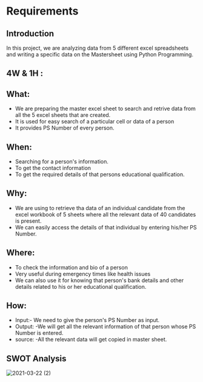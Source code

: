 # Requirements
## Introduction
In this project, we are analyzing data  from 5 different excel spreadsheets and writing a specific data on the Mastersheet using Python Programming.


## 4W & 1H : 
## What:
 *	We are preparing the master excel sheet to search and retrive data from all the 5 excel sheets that are created.
 *	It is used for easy search of a particular cell or data of a person
 *	It provides PS Number of every person.


## When:
*	Searching for a person's information.
*	To get the contact information
*	To get the required details of that persons educational qualification.

## Why:
* We are using to retrieve tha data of an individual candidate from the excel workbook of 5 sheets where all the relevant data of 40 candidates is present.
* We can easily access the details of that individual by entering his/her PS Number.



## Where:
*	To check the information and bio of a person
*	Very useful during emergency times like health issues
*	We can also use it for knowing that person's bank details and other details related to his or her educational qualification. 



## How:
*	Input:- We need to give the person's PS Number as input.
*	Output: -We will get all the relevant information of that person whose PS Number is entered. 
*	source: -All the relevant data will get copied in master sheet.


## SWOT Analysis 
![2021-03-22 (2)](https://user-images.githubusercontent.com/78849542/111923730-8c7b9880-8ac6-11eb-9c27-3baeaad310eb.png)
